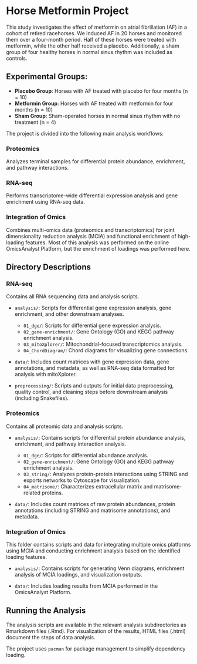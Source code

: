 # Horse Metformin Project

This study investigates the effect of metformin on atrial fibrillation (AF) in a cohort of retired racehorses. We induced AF in 20 horses and monitored them over a four-month period. Half of these horses were treated with metformin, while the other half received a placebo. Additionally, a sham group of four healthy horses in normal sinus rhythm was included as controls.

## Experimental Groups:
- **Placebo Group**: Horses with AF treated with placebo for four months (n = 10)
- **Metformin Group**: Horses with AF treated with metformin for four months (n = 10)
- **Sham Group**: Sham-operated horses in normal sinus rhythm with no treatment (n = 4)

The project is divided into the following main analysis workflows:

### Proteomics
Analyzes terminal samples for differential protein abundance, enrichment, and pathway interactions.

### RNA-seq
Performs transcriptome-wide differential expression analysis and gene enrichment using RNA-seq data.

### Integration of Omics
Combines multi-omics data (proteomics and transcriptomics) for joint dimensionality reduction analysis (MCIA) and functional enrichment of high-loading features.
Most of this analysis was performed on the online OmicsAnalyst Platform, but the enrichment of loadings was performed here. 

## Directory Descriptions

### RNA-seq
Contains all RNA sequencing data and analysis scripts.

- `analysis/`: Scripts for differential gene expression analysis, gene enrichment, and other downstream analyses.
  - `01_dge/`: Scripts for differential gene expression analysis.
  - `02_gene-enrichment/`: Gene Ontology (GO) and KEGG pathway enrichment analysis.
  - `03_mitoXplorer/`: Mitochondrial-focused transcriptomics analysis.
  - `04_ChordDiagram/`: Chord diagrams for visualizing gene connections.

- `data/`: Includes count matrices with gene expression data, gene annotations, and metadata, as well as RNA-seq data formatted for analysis with mitoXplorer.

- `preprocessing/`: Scripts and outputs for initial data preprocessing, quality control, and cleaning steps before downstream analysis (including Snakefiles).

### Proteomics
Contains all proteomic data and analysis scripts. 

- `analysis/`: Contains scripts for differential protein abundance analysis, enrichment, and pathway interaction analysis.
  - `01_dge/`: Scripts for differential abundance analysis.
  - `02_gene-enrichment/`: Gene Ontology (GO) and KEGG pathway enrichment analysis.
  - `03_string/`: Analyzes protein-protein interactions using STRING and exports networks to Cytoscape for visualization.
  - `04_matrisome/`: Characterizes extracellular matrix and matrisome-related proteins.

- `data/`: Includes count matrices of raw protein abundances, protein annotations (including STRING and matrisome annotations), and metadata.

### Integration of Omics
This folder contains scripts and data for integrating multiple omics platforms using MCIA and conducting enrichment analysis based on the identified loading features.

- `analysis/`: Contains scripts for generating Venn diagrams, enrichment analysis of MCIA loadings, and visualization outputs.

- `data/`: Includes loading results from MCIA performed in the OmicsAnalyst Platform.

## Running the Analysis
The analysis scripts are available in the relevant analysis subdirectories as Rmarkdown files (.Rmd). For visualization of the results, HTML files (.html) document the steps of data analysis.

The project uses `pacman` for package management to simplify dependency loading.
